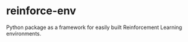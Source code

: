 # reinforce-env
Python package as a framework for easily built Reinforcement Learning environments.
